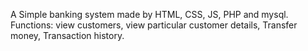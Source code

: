 A Simple banking system made by HTML, CSS, JS, PHP and mysql.
Functions: 
view customers,
view particular customer details,
Transfer money,
Transaction  history.
